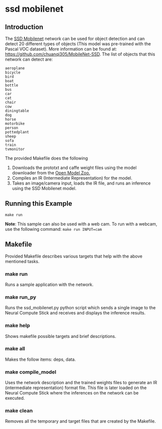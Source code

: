 # ssd mobilenet
## Introduction
The [SSD Mobilenet](https://github.com/chuanqi305/MobileNet-SSD) network can be used for object detection and can detect 20 different types of objects (This model was pre-trained with the Pascal VOC dataset). More information can be found at: https://github.com/chuanqi305/MobileNet-SSD. The list of objects that this network can detect are:

```
aeroplane
bicycle
bird
boat
bottle
bus
car
cat
chair
cow
diningtable
dog
horse
motorbike
person
pottedplant
sheep
sofa
train
tvmonitor
```

The provided Makefile does the following

1. Downloads the prototxt and caffe weight files using the model downloader from the [Open Model Zoo.](https://github.com/opencv/open_model_zoo)
2. Compiles an IR (Intermediate Representation) for the model.
3. Takes an image/camera input, loads the IR file, and runs an inference using the SSD Mobilenet model.


## Running this Example
~~~
make run
~~~

**Note**: This sample can also be used with a web cam. To run with a webcam, use the following command: ```make run INPUT=cam```

 
## Makefile
Provided Makefile describes various targets that help with the above mentioned tasks.

### make run
Runs a sample application with the network.

### make run_py
Runs the ssd_mobilenet.py python script which sends a single image to the Neural Compute Stick and receives and displays the inference results.

### make help
Shows makefile possible targets and brief descriptions. 

### make all
Makes the follow items: deps, data.

### make compile_model
Uses the network description and the trained weights files to generate an IR (intermediate representation) format file.  This file is later loaded on the Neural Compute Stick where the inferences on the network can be executed.  

### make clean
Removes all the temporary and target files that are created by the Makefile.

